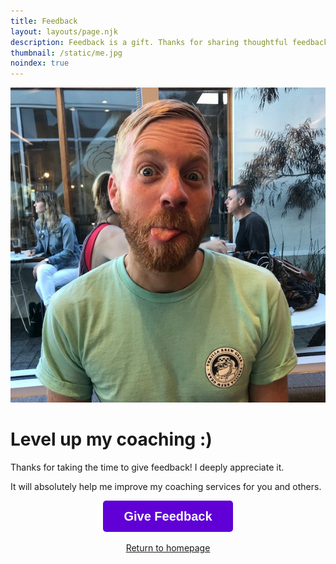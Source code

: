 ```yaml
---
title: Feedback
layout: layouts/page.njk
description: Feedback is a gift. Thanks for sharing thoughtful feedback with me :)
thumbnail: /static/me.jpg
noindex: true
---
```


<img class="small bio" src="/static/me.jpg">

# Level up my coaching :)

Thanks for taking the time to give feedback! I deeply appreciate it.

It will absolutely help me improve my coaching services for you and others.

<!-- Typeform form to let people ask questions about coaching -->
<center><a class="typeform-share button" href="https://form.typeform.com/to/Vevkws4M?typeform-medium=embed-snippet" data-mode="popup" style="display:inline-block;text-decoration:none;background-color:#6000D6;color:white;cursor:pointer;font-family:Helvetica,Arial,sans-serif;font-size:20px;line-height:50px;text-align:center;margin:0;height:50px;padding:0px 33px;border-radius:5px;max-width:100%;white-space:nowrap;overflow:hidden;text-overflow:ellipsis;font-weight:bold;-webkit-font-smoothing:antialiased;-moz-osx-font-smoothing:grayscale;" data-size="100" target="_blank">Give Feedback </a> <script> (function() { var qs,js,q,s,d=document, gi=d.getElementById, ce=d.createElement, gt=d.getElementsByTagName, id="typef_orm_share", b="https://embed.typeform.com/"; if(!gi.call(d,id)){ js=ce.call(d,"script"); js.id=id; js.src=b+"embed.js"; q=gt.call(d,"script")[0]; q.parentNode.insertBefore(js,q) } })() </script>

<a href="/">Return to homepage</A>